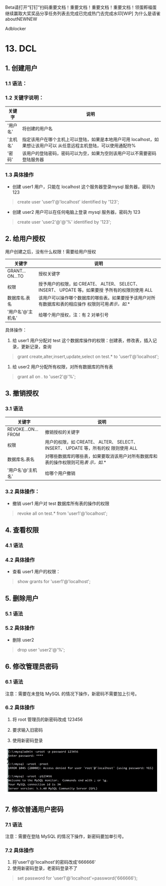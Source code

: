 Beta请打开“钉钉”扫码重要文档！重要文档！重要文档！重要文档！领蛋孵福蛋继续赢取大奖奖品分享任务列表去完成已完成热门去完成水印[WIP] 为什么是语雀aboutNEWNEW

Adblocker



# 13. DCL

## 1. 创建用户

### 1.1 语法：







### 1.2 关键字说明：

| 关键字   | 说明                                                         |
| -------- | ------------------------------------------------------------ |
| '用户名' | 将创建的用户名                                               |
| '主机名' | 指定该用户在哪个主机上可以登陆，如果是本地用户可用 localhost，如果想让该用户可以 从任意远程主机登陆，可以使用通配符% |
| '密码'   | 该用户的登陆密码，密码可以为空，如果为空则该用户可以不需要密码登陆服务器 |





### 1.3 具体操作

- 创建 user1 用户，只能在 localhost 这个服务器登录mysql 服务器，密码为 123

> create user 'user1'@'localhost' identified by '123';

- 创建 user2 用户可以在任何电脑上登录 mysql 服务器，密码为 123

> create user 'user2'@'@'%' identified by '123';







## 2. 给用户授权

用户创建之后，没有什么权限！需要给用户授权



| 关键字            | 说明                                                         |
| ----------------- | ------------------------------------------------------------ |
| GRANT…ON…TO       | 授权关键字                                                   |
| 权限              | 授予用户的权限，如 CREATE、 ALTER、 SELECT、 INSERT、 UPDATE 等。如果要授 予所有的权限则使用 ALL |
| 数据库名.表名     | 该用户可以操作哪个数据库的哪些表。如果要授予该用户对所有数据库和表的相应操作 权限则可用*表示，如*.* |
| '用户名'@'主机名' | 给哪个用户授权，注：有 2 对单引号                            |

具体操作：

1. 给 user1 用户分配对 test 这个数据库操作的权限：创建表，修改表，插入记录，更新记录，查询

> grant create,alter,insert,update,select on test.* to 'user1'@'localhost';

1. 给 user2 用户分配所有权限，对所有数据库的所有表

> grant all on *.* to 'user2'@'%';





## 3. 撤销授权

### 3.1 语法



| 关键字            | 说明                                                         |
| ----------------- | ------------------------------------------------------------ |
| REVOKE…ON…FROM    | 撤销授权的关键字                                             |
| 权限              | 用户的权限，如 CREATE、 ALTER、 SELECT、 INSERT、 UPDATE 等，所有的权 限则使用 ALL |
| 数据库名.表名     | 对哪些数据库的哪些表，如果要取消该用户对所有数据库和表的操作权限则可用*表 示，如*.* |
| '用户名'@'主机名' | 给哪个用户撤销                                               |





### 3.2 具体操作：

- 撤销 user1 用户对 test 数据库所有表的操作的权限

> revoke all on test.* from 'user1'@'localhost';







## 4. 查看权限

### 4.1 语法







### 4.2 具体操作

- 查看 user1 用户的权限：

> show grants for 'user1'@'localhost';





## 5. 删除用户

### 5.1 语法







### 5.2 具体操作

- 删除 user2

> drop user 'user2'@'%';





## 6. 修改管理员密码

### 6.1 语法



注意：需要在未登陆 MySQL 的情况下操作，新密码不需要加上引号。





### 6.2 具体操作

1) 将 root 管理员的新密码改成 123456
2) 要求输入旧密码

3) 使用新密码登录

![image.png](../../imgs/1572920224364-dee93505-e814-4d2e-a267-6e7b241814a2.png)







## 7. 修改普通用户密码

### 7.1 语法



注意：需要在登陆 MySQL 的情况下操作，新密码要加单引号。





### 7.2 具体操作

1) 将'user1'@'localhost'的密码改成'666666'
2) 使用新密码登录，老密码登录不了

> set password for 'user1'@'localhost'=password('666666');
